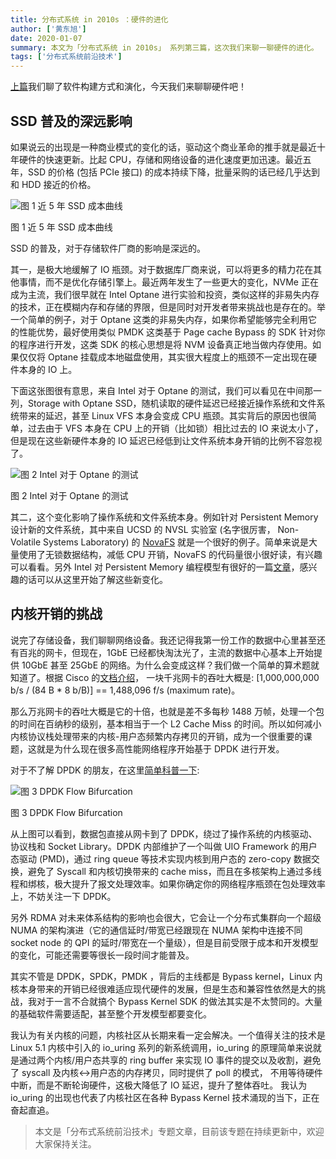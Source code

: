 ```yaml
---
title: 分布式系统 in 2010s ：硬件的进化
author: ['黄东旭']
date: 2020-01-07
summary: 本文为「分布式系统 in 2010s」 系列第三篇，这次我们来聊一聊硬件的进化。
tags: ['分布式系统前沿技术']
---
```


[上篇](https://pingcap.com/blog-cn/distributed-system-in-2010s-2/)我们聊了软件构建方式和演化，今天我们来聊聊硬件吧！

## SSD 普及的深远影响

如果说云的出现是一种商业模式的变化的话，驱动这个商业革命的推手就是最近十年硬件的快速更新。比起 CPU，存储和网络设备的进化速度更加迅速。最近五年，SSD 的价格 (包括 PCIe 接口) 的成本持续下降，批量采购的话已经几乎达到和 HDD 接近的价格。

![图 1 近 5 年 SSD 成本曲线](media/distributed-system-in-2010s-3/1.png)

<div class="caption-center"> 图 1 近 5 年 SSD 成本曲线</div>

SSD 的普及，对于存储软件厂商的影响是深远的。

其一，是极大地缓解了 IO 瓶颈。对于数据库厂商来说，可以将更多的精力花在其他事情，而不是优化存储引擎上。最近两年发生了一些更大的变化，NVMe 正在成为主流，我们很早就在 Intel Optane 进行实验和投资，类似这样的非易失内存的技术，正在模糊内存和存储的界限，但是同时对开发者带来挑战也是存在的。举一个简单的例子，对于 Optane 这类的非易失内存，如果你希望能够完全利用它的性能优势，最好使用类似 PMDK 这类基于 Page cache Bypass 的 SDK 针对你的程序进行开发，这类 SDK 的核心思想是将 NVM 设备真正地当做内存使用。如果仅仅将 Optane 挂载成本地磁盘使用，其实很大程度上的瓶颈不一定出现在硬件本身的 IO 上。

下面这张图很有意思，来自 Intel 对于 Optane 的测试，我们可以看见在中间那一列，Storage with Optane SSD，随机读取的硬件延迟已经接近操作系统和文件系统带来的延迟，甚至 Linux VFS 本身会变成 CPU 瓶颈。其实背后的原因也很简单，过去由于 VFS 本身在 CPU 上的开销（比如锁）相比过去的 IO 来说太小了，但是现在这些新硬件本身的 IO 延迟已经低到让文件系统本身开销的比例不容忽视了。

![图 2 Intel 对于 Optane 的测试](media/distributed-system-in-2010s-3/2.png)

<div class="caption-center"> 图 2 Intel 对于 Optane 的测试</div>

其二，这个变化影响了操作系统和文件系统本身。例如针对 Persistent Memory 设计新的文件系统，其中来自 UCSD 的 NVSL 实验室 (名字很厉害， Non-Volatile Systems Laboratory) 的 [NovaFS](https://lwn.net/Articles/749009/) 就是一个很好的例子。简单来说是大量使用了无锁数据结构，减低 CPU 开销，NovaFS 的代码量很小很好读，有兴趣可以看看。另外 Intel 对 Persistent Memory 编程模型有很好的一篇[文章](https://software.intel.com/en-us/articles/introduction-to-programming-with-persistent-memory-from-intel)，感兴趣的话可以从这里开始了解这些新变化。

## 内核开销的挑战

说完了存储设备，我们聊聊网络设备。我还记得我第一份工作的数据中心里甚至还有百兆的网卡，但现在，1GbE 已经都快淘汰光了，主流的数据中心基本上开始提供 10GbE 甚至 25GbE 的网络。为什么会变成这样？我们做一个简单的算术题就知道了。根据 Cisco 的[文档介绍](https://tools.cisco.com/security/center/resources/network_performance_metrics)， 一块千兆网卡的吞吐大概是: [1,000,000,000 b/s / (84 B * 8 b/B)] == 1,488,096 f/s (maximum rate)。

那么万兆网卡的吞吐大概是它的十倍，也就是差不多每秒 1488 万帧，处理一个包的时间在百纳秒的级别，基本相当于一个 L2 Cache Miss 的时间。所以如何减小内核协议栈处理带来的内核-用户态频繁内存拷贝的开销，成为一个很重要的课题，这就是为什么现在很多高性能网络程序开始基于 DPDK 进行开发。

对于不了解 DPDK 的朋友，在这里[简单科普一下](https://www.dpdk.org/wp-content/uploads/sites/35/2016/10/Day02-Session05-JingjingWu-Userspace2016.pdf):

![图 3 DPDK Flow Bifurcation](media/distributed-system-in-2010s-3/3.png)

<div class="caption-center"> 图 3 DPDK Flow Bifurcation</div>

从上图可以看到，数据包直接从网卡到了 DPDK，绕过了操作系统的内核驱动、协议栈和 Socket Library。DPDK 内部维护了一个叫做 UIO Framework 的用户态驱动 (PMD)，通过 ring queue 等技术实现内核到用户态的 zero-copy 数据交换，避免了 Syscall 和内核切换带来的 cache miss，而且在多核架构上通过多线程和绑核，极大提升了报文处理效率。如果你确定你的网络程序瓶颈在包处理效率上，不妨关注一下 DPDK。

另外 RDMA 对未来体系结构的影响也会很大，它会让一个分布式集群向一个超级 NUMA 的架构演进（它的通信延时/带宽已经跟现在 NUMA 架构中连接不同 socket node 的 QPI 的延时/带宽在一个量级），但是目前受限于成本和开发模型的变化，可能还需要等很长一段时间才能普及。

其实不管是 DPDK，SPDK，PMDK ，背后的主线都是 Bypass kernel，Linux 内核本身带来的开销已经很难适应现代硬件的发展，但是生态和兼容性依然是大的挑战，我对于一言不合就搞个 Bypass Kernel SDK 的做法其实是不太赞同的。大量的基础软件需要适配，甚至整个开发模型都要变化。

我认为有关内核的问题，内核社区从长期来看一定会解决。一个值得关注的技术是 Linux 5.1 内核中引入的 io_uring 系列的新系统调用，io_uring 的原理简单来说就是通过两个内核/用户态共享的 ring buffer 来实现 IO 事件的提交以及收割，避免了 syscall 及内核<->用户态的内存拷贝，同时提供了 poll 的模式， 不用等待硬件中断，而是不断轮询硬件，这极大降低了 IO 延迟，提升了整体吞吐。 我认为 io_uring 的出现也代表了内核社区在各种 Bypass Kernel 技术涌现的当下，正在奋起直追。

>本文是「分布式系统前沿技术」专题文章，目前该专题在持续更新中，欢迎大家保持关注。
